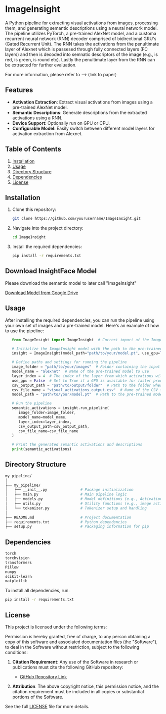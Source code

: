 # ImageInsight

A Python pipeline for extracting visual activations from images, processing them, and generating semantic descriptions using a neural network model. The pipeline utilizes PyTorch, a pre-trained AlexNet model, and a customa recurrent neural network (RNN) decoder comprised of  bidirectional GRU's (Gated Recurrent Unit). The RNN takes the activations from the penultimate layer of Alexnet which is passesed through fully connected layers (FC layers) and then is decoded into semnatic descriptors of the image (e.g., is red, is green, is round etc). Lastly the penultimate layer from the RNN can be extracted for further evaluation.

For more information, please refer to --> (link to paper)

## Features

- **Activation Extraction**: Extract visual activations from images using a pre-trained AlexNet model.
- **Semantic Descriptions**: Generate descriptions from the extracted activations using a RNN.
- **Device Support**: Optionally run on GPU or CPU.
- **Configurable Model**: Easily switch between different model layers for activation extraction from Alexnet.

## Table of Contents

1. [Installation](#installation)
2. [Usage](#usage)
3. [Directory Structure](#directory-structure)
4. [Dependencies](#dependencies)
5. [License](#license)

## Installation

1. Clone this repository:

   ```bash
   git clone https://github.com/yourusername/ImageInsight.git

2. Navigate into the project directory:

   ```bash
   cd ImageInsight

3. Install the required dependencies:

   ```bash
   pip install -r requirements.txt

## Download InsightFace Model

Please download the semantic model to later call "ImageInsight"

[Download Model from Google Drive](https://drive.google.com/drive/folders/1hAxBlQcZjZmJhsT8A5nW5jIF9DiDZiuH?usp=drive_link)



## Usage

After installing the required dependencies, you can run the pipeline using your own set of images and a pre-trained model. Here's an example of how to use the pipeline:

```python
   from ImageInsight import ImageInsight  # Correct import of the ImageInsight class

   # Initialize the ImageInsight model with the path to the pre-trained model and GPU usage option
   insight = ImageInsight(model_path="path/to/your/model.pt", use_gpu=True)

   # Define paths and settings for running the pipeline
   image_folder = "path/to/your/images"  # Folder containing the input images
   model_name = "alexnet"  # Name of the pre-trained model to use
   layer_index = 4  # The index of the layer from which activations will be extracted
   use_gpu = False  # Set to True if a GPU is available for faster processing
   csv_output_path = "path/to/output/folder"  # Path to the folder where the CSV output will be saved
   csv_file_name = "visual_activations_output.csv"  # Name of the CSV file for the visual activations
   model_path = "path/to/your/model.pt"  # Path to the pre-trained model

   # Run the pipeline
   semantic_activations = insight.run_pipeline(
      image_folder=image_folder,
      model_name=model_name,
      layer_index=layer_index,
      csv_output_path=csv_output_path,
      csv_file_name=csv_file_name
   )

   # Print the generated semantic activations and descriptions
   print(semantic_activations)
```


## Directory Structure

   ```bash
   my_pipeline/
   │
   ├── my_pipeline/
   │   ├── __init__.py               # Package initialization
   │   ├── main.py                   # Main pipeline logic
   │   ├── models.py                 # Model definitions (e.g., ActivationToDescriptionModel)
   │   ├── utils.py                  # Utility functions (e.g., image activation extraction)
   │   └── tokenizer.py              # Tokenizer setup and handling
   │
   ├── README.md                     # Project documentation
   ├── requirements.txt              # Python dependencies
   ├── setup.py                      # Packaging information for pip
   ```

## Dependencies
   ```bash
   torch
   torchvision
   transformers
   Pillow
   numpy
   scikit-learn
   matplotlib
   ```


To install all dependencies, run:

```bash
pip install -r requirements.txt
```
## License

This project is licensed under the following terms:

Permission is hereby granted, free of charge, to any person obtaining a copy of this software and associated documentation files (the "Software"), to deal in the Software without restriction, subject to the following conditions:

1. **Citation Requirement**: Any use of the Software in research or publications must cite the following GitHub repository:
   
   - [GitHub Repository Link](https://github.com/yourusername/ImageInsight)

2. **Attribution**: The above copyright notice, this permission notice, and the citation requirement must be included in all copies or substantial portions of the Software.

See the full [LICENSE](LICENSE) file for more details.


